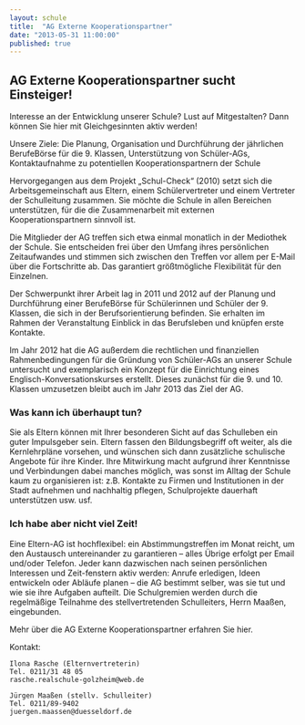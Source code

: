 ```yaml
---
layout: schule
title:  "AG Externe Kooperationspartner"
date: "2013-05-31 11:00:00"
published: true
---
```


## AG Externe Kooperationspartner sucht Einsteiger!

Interesse an der Entwicklung unserer Schule? Lust auf Mitgestalten? Dann können Sie hier mit Gleichgesinnten aktiv werden! 

Unsere Ziele: Die Planung, Organisation und Durchführung der jährlichen BerufeBörse für die 9. Klassen, Unterstützung von Schüler-AGs, Kontaktaufnahme zu potentiellen Kooperationspartnern der Schule

Hervorgegangen aus dem Projekt „Schul-Check“ (2010) setzt sich die Arbeitsgemeinschaft aus Eltern, einem Schülervertreter und einem Vertreter der Schulleitung zusammen. Sie möchte die Schule in allen Bereichen unterstützen, für die die Zusammenarbeit mit externen Kooperationspartnern sinnvoll ist.

Die Mitglieder der AG treffen sich etwa einmal monatlich in der Mediothek der Schule. Sie entscheiden frei über den Umfang ihres persönlichen Zeitaufwandes und stimmen sich zwischen den Treffen vor allem per E-Mail über die Fortschritte ab. Das garantiert größtmögliche Flexibilität für den Einzelnen.

Der Schwerpunkt ihrer Arbeit lag in 2011 und 2012 auf der Planung und Durchführung einer BerufeBörse für Schülerinnen und Schüler der 9. Klassen, die sich in der Berufsorientierung befinden. Sie erhalten im Rahmen der Veranstaltung Einblick in das Berufsleben und knüpfen erste Kontakte.

Im Jahr 2012 hat die AG außerdem die rechtlichen und finanziellen Rahmenbedingungen für die Gründung von Schüler-AGs an unserer Schule untersucht und exemplarisch ein Konzept für die Einrichtung eines Englisch-Konversationskurses erstellt.
Dieses zunächst für die 9. und 10. Klassen umzusetzen bleibt auch im Jahr 2013 das Ziel der AG.

### Was kann ich überhaupt tun?

Sie als Eltern können mit Ihrer besonderen Sicht auf das Schulleben ein guter Impulsgeber sein. Eltern fassen den Bildungsbegriff oft weiter, als die Kernlehrpläne vorsehen, und wünschen sich dann zusätzliche schulische Angebote für ihre Kinder. Ihre Mitwirkung macht aufgrund ihrer Kenntnisse und Verbindungen dabei manches möglich, was sonst im Alltag der Schule kaum zu organisieren ist: z.B. Kontakte zu Firmen und Institutionen in der Stadt aufnehmen und nachhaltig pflegen, Schulprojekte dauerhaft unterstützen usw. usf. 

### Ich habe aber nicht viel Zeit!

Eine Eltern-AG ist hochflexibel: ein Abstimmungstreffen im Monat reicht, um den Austausch untereinander zu garantieren – alles Übrige erfolgt per Email und/oder Telefon. Jeder kann dazwischen nach seinen persönlichen Interessen und Zeit-fenstern aktiv werden: Anrufe erledigen, Ideen entwickeln oder Abläufe planen – die AG bestimmt selber, was sie tut und wie sie ihre Aufgaben aufteilt. Die Schulgremien werden durch die regelmäßige Teilnahme des stellvertretenden Schulleiters, Herrn Maaßen, eingebunden. 

Mehr über die AG Externe Kooperationspartner erfahren Sie hier.

Kontakt:

	Ilona Rasche (Elternvertreterin)
	Tel. 0211/31 48 05
	rasche.realschule-golzheim@web.de
	
	Jürgen Maaßen (stellv. Schulleiter)
	Tel. 0211/89-9402
	juergen.maassen@duesseldorf.de 

